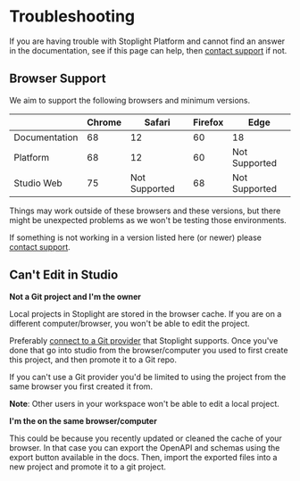 # Troubleshooting

If you are having trouble with Stoplight Platform and cannot find an answer in the documentation, see if this page can help, then [contact support](mailto:support@stoplight.io) if not.

## Browser Support

We aim to support the following browsers and minimum versions. 

|               | Chrome | Safari                   | Firefox | Edge                     |
|---------------|--------|--------------------------|---------|--------------------------|
| Documentation | 68     | 12                       | 60      | 18                       |
| Platform      | 68     | 12                       | 60      | Not Supported            |
| Studio Web    | 75     | Not Supported            | 68      | Not Supported            |

Things may work outside of these browsers and these versions, but there might be unexpected problems as we won't be testing those environments.

If something is not working in a version listed here (or newer) please [contact support](mailto:support@stoplight.io).

## Can't Edit in Studio

**Not a Git project and I'm the owner**

Local projects in Stoplight are stored in the browser cache. If you are on a different computer/browser, you won't be able to edit the project. 

Preferably [connect to a Git provider](2.-workspaces/e.configure-git.md) that Stoplight supports. Once you've done that go into studio from the browser/computer you used to first create this project, and then promote it to a Git repo.

If you can't use a Git provider you'd be limited to using the project from the same browser you first created it from. 

**Note**: Other users in your workspace won't be able to edit a local project.

**I'm the on the same browser/computer**

This could be because you recently updated or cleaned the cache of your browser. In that case you can export the OpenAPI and schemas using the export button available in the docs. Then, import the exported files into a new project and promote it to a git project.

